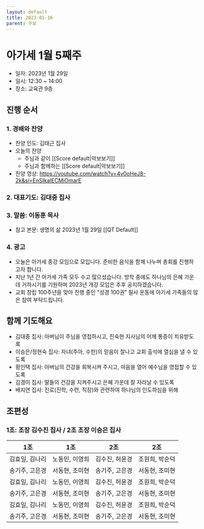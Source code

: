 ```yaml
---
layout: default
title: 2023-01-16
parent: 주보 
---
```


# 아가세 1월 5째주
- 일자: 2023년 1월 29일
- 일시: 12:30 ~ 14:00
- 장소: 교육관 9층

## 진행 순서
### 1. 경배와 찬양
- 찬양 인도: 김태근 집사
- 오늘의 찬양
	- 주님과 같이 [[Score default|악보보기]]
	- 주님과 함께하는 [[Score default|악보보기]]
- 찬양 영상: https://youtube.com/watch?v=4v0oHeJ8-2k&si=EnSIkaIECMiOmarE

### 2. 대표기도: 김대중 집사
### 3. 말씀: 이동훈 목사
- 참고 본문: 생명의 삶 2023년 1월 29일 [[QT Default]]
### 4. 광고
- 오늘은 아가세 종강 모임으로 모입니다. 준비한 음식을 함께 나누며 총회를 진행하고자 합니다.
- 지난 1년 간 아가세 가족 모두 수고 많으셨습니다. 방학 중에도 하나님의 은혜 가운데 거하시기를 기원하며 2023년 개강 모임은 추후 공지하겠습니다.
- 교회 창립 100주년을 맞아 진행 중인 “성경 100권” 필사 운동에 아기세 가족들의 많은 참여 부탁드립니다.

## 함께 기도해요
- 김대중 집사: 아버님이 주님을 영접하시고, 진숙현 지사님의 어께 통증이 치유받도록
- 이승은/정현숙 집사: 자녀(주아, 수한)의 믿음이 잘나고 교회 출석에 열심을 낼 수 있도록
- 황인택 집사: 아버님의 건강을 회복시켜 주시고, 마음을 열어 예수님을 영접할 수 있도록
- 김경미 집사: 딸들의 건강을 지켜주시고 은혜 가운데 잘 자라날 수 있도록
- 배지연 집사: 진로(진학, 수련, 직장)와 관련하여 하나님의 인도하심을 위해

## 조편성
### 1조: 조장 김수진 집사 / 2조 조장 이승은 집사
| 1조 | 1조 | 2조 | 2조 |
| --- | --- | --- | --- |
| 김효일, 김나리 | 노동민, 이영희 | 김수진, 허윤경 | 조원희, 박순덕 |
| 송기주, 고은경 | 서동현, 조미현 | 송기주, 고은경 | 서동현, 조미현 |
| 김효일, 김나리 | 노동민, 이영희 | 김수진, 허윤경 | 조원희, 박순덕 |
| 송기주, 고은경 | 서동현, 조미현 | 송기주, 고은경 | 서동현, 조미현 |
| 김효일, 김나리 | 노동민, 이영희 | 김수진, 허윤경 | 조원희, 박순덕 |
| 송기주, 고은경 | 서동현, 조미현 | 송기주, 고은경 | 서동현, 조미현 |
